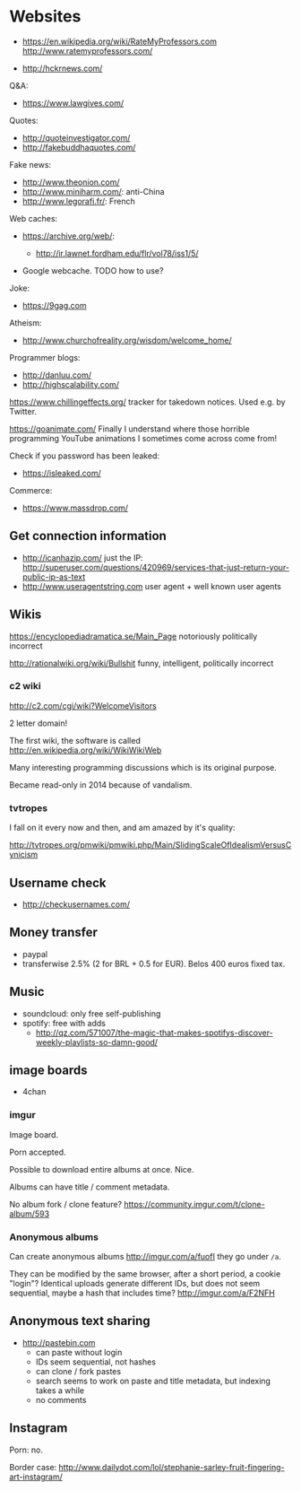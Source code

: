 # Websites

- <https://en.wikipedia.org/wiki/RateMyProfessors.com> <http://www.ratemyprofessors.com/>

- <http://hckrnews.com/>

Q&A:

- <https://www.lawgives.com/>

Quotes:

- <http://quoteinvestigator.com/>
- <http://fakebuddhaquotes.com/>

Fake news:

- <http://www.theonion.com/>
- <http://www.miniharm.com/>: anti-China
- <http://www.legorafi.fr/>: French

Web caches:

-   <https://archive.org/web/>:

    - <http://ir.lawnet.fordham.edu/flr/vol78/iss1/5/>

-   Google webcache. TODO how to use?

Joke:

- <https://9gag.com>

Atheism:

- <http://www.churchofreality.org/wisdom/welcome_home/>

Programmer blogs:

- <http://danluu.com/>
- <http://highscalability.com/>

<https://www.chillingeffects.org/> tracker for takedown notices. Used e.g. by Twitter.

<https://goanimate.com/> Finally I understand where those horrible programming YouTube animations I sometimes come across come from!

Check if you password has been leaked:

- <https://isleaked.com/>

Commerce:

- <https://www.massdrop.com/>

## Get connection information

- http://icanhazip.com/ just the IP: http://superuser.com/questions/420969/services-that-just-return-your-public-ip-as-text
- http://www.useragentstring.com user agent + well known user agents

## Wikis

<https://encyclopediadramatica.se/Main_Page> notoriously politically incorrect

<http://rationalwiki.org/wiki/Bullshit> funny, intelligent, politically incorrect

### c2 wiki

<http://c2.com/cgi/wiki?WelcomeVisitors>

2 letter domain!

The first wiki, the software is called <http://en.wikipedia.org/wiki/WikiWikiWeb>

Many interesting programming discussions which is its original purpose.

Became read-only in 2014 because of vandalism.

### tvtropes

I fall on it every now and then, and am amazed by it's quality:

<http://tvtropes.org/pmwiki/pmwiki.php/Main/SlidingScaleOfIdealismVersusCynicism>

## Username check

- http://checkusernames.com/

## Money transfer

- paypal
- transferwise 2.5% (2 for BRL + 0.5 for EUR). Belos 400 euros fixed tax.

## Music

- soundcloud: only free self-publishing
- spotify: free with adds
    - http://qz.com/571007/the-magic-that-makes-spotifys-discover-weekly-playlists-so-damn-good/

## image boards

- 4chan

### imgur

Image board.

Porn accepted.

Possible to download entire albums at once. Nice.

Albums can have title / comment metadata.

No album fork / clone feature? https://community.imgur.com/t/clone-album/593

### Anonymous albums

Can create anonymous albums <http://imgur.com/a/fuofI> they go under `/a`.

They can be modified by the same browser, after a short period, a cookie "login"? Identical uploads generate different IDs, but does not seem sequential, maybe a hash that includes time? <http://imgur.com/a/F2NFH>

## Anonymous text sharing

- <http://pastebin.com>
    - can paste without login
    - IDs seem sequential, not hashes
    - can clone / fork pastes
    - search seems to work on paste and title metadata, but indexing takes a while
    - no comments

## Instagram

Porn: no.

Border case: <http://www.dailydot.com/lol/stephanie-sarley-fruit-fingering-art-instagram/>
